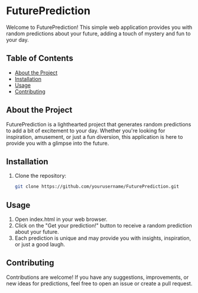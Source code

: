 # FuturePrediction

Welcome to FuturePrediction! This simple web application provides you with random predictions about your future, adding a touch of mystery and fun to your day.

## Table of Contents
- [About the Project](#about-the-project)
- [Installation](#installation)
- [Usage](#usage)
- [Contributing](#contributing)

## About the Project
FuturePrediction is a lighthearted project that generates random predictions to add a bit of excitement to your day. Whether you're looking for inspiration, amusement, or just a fun diversion, this application is here to provide you with a glimpse into the future.

## Installation
1. Clone the repository:
   ```bash
   git clone https://github.com/yourusername/FuturePrediction.git

## Usage
1. Open index.html in your web browser.
2. Click on the "Get your prediction!" button to receive a random prediction about your future.
3. Each prediction is unique and may provide you with insights, inspiration, or just a good laugh.

## Contributing
Contributions are welcome! If you have any suggestions, improvements, or new ideas for predictions, feel free to open an issue or create a pull request.
